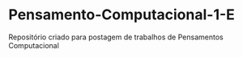 # Pensamento-Computacional-1-E
Repositório criado para postagem de trabalhos de Pensamentos Computacional 
